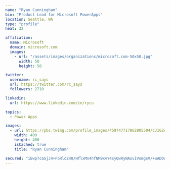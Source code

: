 ```yaml
---
name: "Ryan Cunningham"
bio: "Product Lead for Microsoft PowerApps"
location: Seattle, WA
type: "profile"
heat: 32

affiliation:
  name: Microsoft
  domain: microsoft.com
  images:
    - url: "/assets/images/organizations/microsoft.com-50x50.jpg"
      width: 50
      height: 50

twitter:
  username: rc_says
  url: https://twitter.com/rc_says
  followers: 2710

linkedin:
  url: https://www.linkedin.com/in/rycu

topics:
  - Power Apps

images:
  - url: https://pbs.twimg.com/profile_images/459747717862805504/CJIGZejd_400x400.png
    width: 400
    height: 400
    isCached: true
    title: "Ryan Cunningham"

secured: "iEwpTca5jJ4+FbRldZ40/HflxMn4hfNM9xvY4syQwRyNAoviVomgsV/+uAD0ulQpu2JN46rG7sgxP9ghldyDb7JoKcmXDuIXPivOxN1NhLdeOCoWJuQp7qBkuz2q0DzAxR77o97QuNpf3PATAzPzHTEsc2AON4JRpDsXet2Xas85dagvAov1AxJTZXRF/ZJc48I1mBDDgsMVURLNTyw8p2Il3tB9TENvK19OoC/2Hv6EL7lImjUxZRWyO+UPd+BcFbKtU9Aw/b9/Milfw+ABOoijdKtQWz8wU19ecCL3ooPndUEBKPDWvlxzRpLTc4TsfspyshRsnDhiU5ayrjXhqyAjnCgKwroTADDt/6oJkZOFsYe3Z8a6dbnYd3II8287S7unQqL6Kcap24jAa/yMCVfOgHowWxpTz4qq3LH3Fq8=;BaiSXYK7PSGIyKmStfSSeQ=="
---
```


